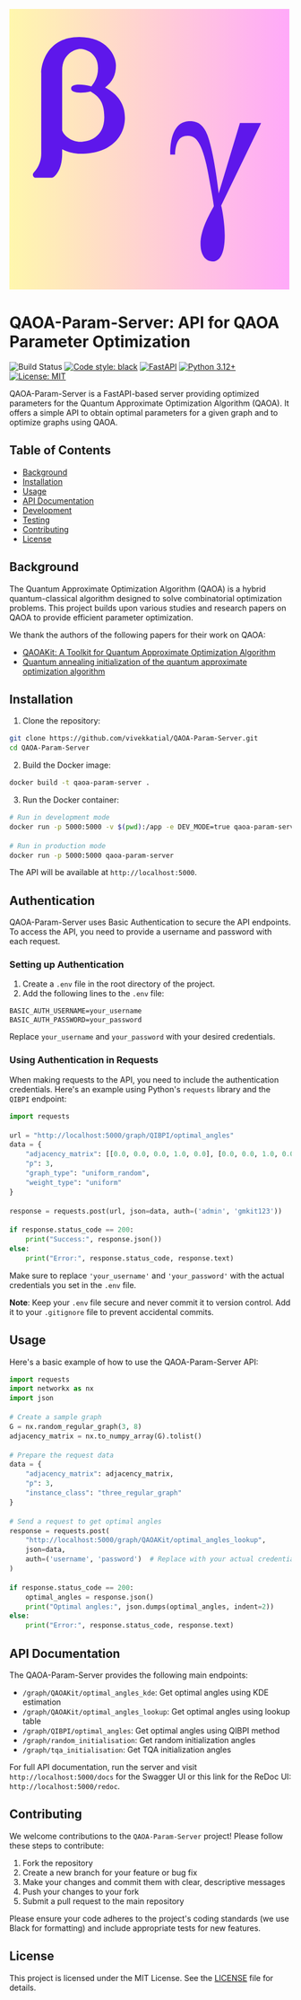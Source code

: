![QAOA-Param-Server Logo](static/logo.png)

# QAOA-Param-Server: API for QAOA Parameter Optimization

![Build Status](https://github.com/vivekkatial/QAOA-Param-Server/actions/workflows/main.yml/badge.svg)
[![Code style: black](https://img.shields.io/badge/code%20style-black-000000.svg)](https://github.com/psf/black)
[![FastAPI](https://img.shields.io/badge/FastAPI-0.109.0-009688.svg?style=flat&logo=FastAPI&logoColor=white)](https://fastapi.tiangolo.com)
[![Python 3.12+](https://img.shields.io/badge/python-3.12+-blue.svg)](https://www.python.org/downloads/release/python-390/)
[![License: MIT](https://img.shields.io/badge/License-MIT-yellow.svg)](https://opensource.org/licenses/MIT)


QAOA-Param-Server is a FastAPI-based server providing optimized parameters for the Quantum Approximate Optimization Algorithm (QAOA). It offers a simple API to obtain optimal parameters for a given graph and to optimize graphs using QAOA.

## Table of Contents

- [Background](#background)
- [Installation](#installation)
- [Usage](#usage)
- [API Documentation](#api-documentation)
- [Development](#development)
- [Testing](#testing)
- [Contributing](#contributing)
- [License](#license)

## Background

The Quantum Approximate Optimization Algorithm (QAOA) is a hybrid quantum-classical algorithm designed to solve combinatorial optimization problems. This project builds upon various studies and research papers on QAOA to provide efficient parameter optimization.

We thank the authors of the following papers for their work on QAOA:

- [QAOAKit: A Toolkit for Quantum Approximate Optimization Algorithm](https://www.computer.org/csdl/proceedings-article/qcs/2021/867400a064/1zxKuwgiuLS)
- [Quantum annealing initialization of the quantum approximate optimization algorithm](https://quantum-journal.org/papers/q-2021-07-01-491/)

## Installation

1. Clone the repository:

```bash
git clone https://github.com/vivekkatial/QAOA-Param-Server.git
cd QAOA-Param-Server
```

2. Build the Docker image:

```bash
docker build -t qaoa-param-server .
```

3. Run the Docker container:

```bash
# Run in development mode
docker run -p 5000:5000 -v $(pwd):/app -e DEV_MODE=true qaoa-param-server

# Run in production mode
docker run -p 5000:5000 qaoa-param-server
```

The API will be available at `http://localhost:5000`.


## Authentication

QAOA-Param-Server uses Basic Authentication to secure the API endpoints. To access the API, you need to provide a username and password with each request.

### Setting up Authentication

1. Create a `.env` file in the root directory of the project.
2. Add the following lines to the `.env` file:

```
BASIC_AUTH_USERNAME=your_username
BASIC_AUTH_PASSWORD=your_password
```

Replace `your_username` and `your_password` with your desired credentials.

### Using Authentication in Requests

When making requests to the API, you need to include the authentication credentials. Here's an example using Python's `requests` library and the `QIBPI` endpoint:

```python
import requests

url = "http://localhost:5000/graph/QIBPI/optimal_angles"
data = {
    "adjacency_matrix": [[0.0, 0.0, 0.0, 1.0, 0.0], [0.0, 0.0, 1.0, 0.0, 0.0], [0.0, 1.0, 0.0, 1.0, 0.0], [1.0, 0.0, 1.0, 0.0, 1.0], [0.0, 0.0, 0.0, 1.0, 0.0]], 
    "p": 3,
    "graph_type": "uniform_random",
    "weight_type": "uniform"
}

response = requests.post(url, json=data, auth=('admin', 'gmkit123'))

if response.status_code == 200:
    print("Success:", response.json())
else:
    print("Error:", response.status_code, response.text)
```

Make sure to replace `'your_username'` and `'your_password'` with the actual credentials you set in the `.env` file.

**Note**: Keep your `.env` file secure and never commit it to version control. Add it to your `.gitignore` file to prevent accidental commits.

## Usage

Here's a basic example of how to use the QAOA-Param-Server API:

```python
import requests
import networkx as nx
import json

# Create a sample graph
G = nx.random_regular_graph(3, 8)
adjacency_matrix = nx.to_numpy_array(G).tolist()

# Prepare the request data
data = {
    "adjacency_matrix": adjacency_matrix,
    "p": 3,
    "instance_class": "three_regular_graph"
}

# Send a request to get optimal angles
response = requests.post(
    "http://localhost:5000/graph/QAOAKit/optimal_angles_lookup",
    json=data,
    auth=('username', 'password')  # Replace with your actual credentials
)

if response.status_code == 200:
    optimal_angles = response.json()
    print("Optimal angles:", json.dumps(optimal_angles, indent=2))
else:
    print("Error:", response.status_code, response.text)
```

## API Documentation

The QAOA-Param-Server provides the following main endpoints:

- `/graph/QAOAKit/optimal_angles_kde`: Get optimal angles using KDE estimation
- `/graph/QAOAKit/optimal_angles_lookup`: Get optimal angles using lookup table
- `/graph/QIBPI/optimal_angles`: Get optimal angles using QIBPI method
- `/graph/random_initialisation`: Get random initialization angles
- `/graph/tqa_initialisation`: Get TQA initialization angles

For full API documentation, run the server and visit `http://localhost:5000/docs` for the Swagger UI or this link for the ReDoc UI: `http://localhost:5000/redoc`.


## Contributing

We welcome contributions to the `QAOA-Param-Server` project! Please follow these steps to contribute:

1. Fork the repository
2. Create a new branch for your feature or bug fix
3. Make your changes and commit them with clear, descriptive messages
4. Push your changes to your fork
5. Submit a pull request to the main repository

Please ensure your code adheres to the project's coding standards (we use Black for formatting) and include appropriate tests for new features.

## License

This project is licensed under the MIT License. See the [LICENSE](LICENSE) file for details.